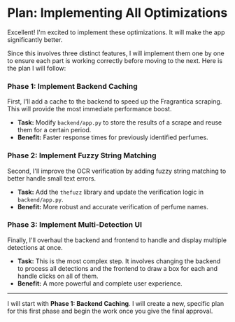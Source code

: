# Plan: Implementing All Optimizations

Excellent! I'm excited to implement these optimizations. It will make the app significantly better.

Since this involves three distinct features, I will implement them one by one to ensure each part is working correctly before moving to the next. Here is the plan I will follow:

### Phase 1: Implement Backend Caching
First, I'll add a cache to the backend to speed up the Fragrantica scraping. This will provide the most immediate performance boost.
- **Task:** Modify `backend/app.py` to store the results of a scrape and reuse them for a certain period.
- **Benefit:** Faster response times for previously identified perfumes.

### Phase 2: Implement Fuzzy String Matching
Second, I'll improve the OCR verification by adding fuzzy string matching to better handle small text errors.
- **Task:** Add the `thefuzz` library and update the verification logic in `backend/app.py`.
- **Benefit:** More robust and accurate verification of perfume names.

### Phase 3: Implement Multi-Detection UI
Finally, I'll overhaul the backend and frontend to handle and display multiple detections at once.
- **Task:** This is the most complex step. It involves changing the backend to process all detections and the frontend to draw a box for each and handle clicks on all of them.
- **Benefit:** A more powerful and complete user experience.

---
I will start with **Phase 1: Backend Caching**. I will create a new, specific plan for this first phase and begin the work once you give the final approval.

